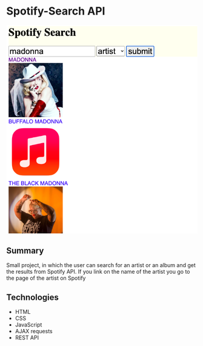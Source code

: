 # Spotify-Search API

![](./screen.png)

## Summary

Small project, in which the user can search for an artist or an album and get the results from Spotify API. If you link on the name of the artist you go to the page of the artist on Spotify

## Technologies

- HTML
- CSS
- JavaScript
- AJAX requests
- REST API
